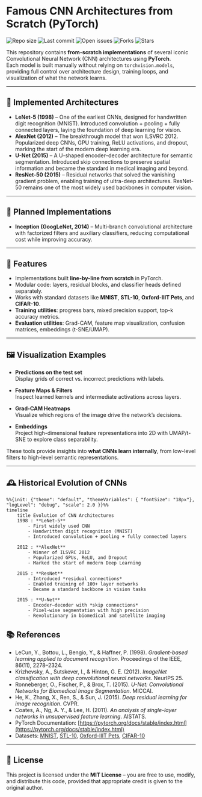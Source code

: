 # Famous CNN Architectures from Scratch (PyTorch)

![Repo size](https://img.shields.io/github/repo-size/pablo-reyes8/famous-cnns-from-scratch)
![Last commit](https://img.shields.io/github/last-commit/pablo-reyes8/famous-cnns-from-scratch)
![Open issues](https://img.shields.io/github/issues/pablo-reyes8/famous-cnns-from-scratch)
![Forks](https://img.shields.io/github/forks/pablo-reyes8/famous-cnns-from-scratch?style=social)
![Stars](https://img.shields.io/github/stars/pablo-reyes8/famous-cnns-from-scratch?style=social)

This repository contains **from-scratch implementations** of several iconic Convolutional Neural Network (CNN) architectures using **PyTorch**.  
Each model is built manually without relying on `torchvision.models`, providing full control over architecture design, training loops, and visualization of what the network learns.

---

## 📌 Implemented Architectures

- **LeNet-5 (1998)** – One of the earliest CNNs, designed for handwritten digit recognition (MNIST). Introduced convolution + pooling + fully connected layers, laying the foundation of deep learning for vision.  
- **AlexNet (2012)** – The breakthrough model that won ILSVRC 2012. Popularized deep CNNs, GPU training, ReLU activations, and dropout, marking the start of the modern deep learning era.  
- **U-Net (2015)** – A U-shaped encoder–decoder architecture for semantic segmentation. Introduced skip connections to preserve spatial information and became the standard in medical imaging and beyond.  
- **ResNet-50 (2015)** – Residual networks that solved the vanishing gradient problem, enabling training of ultra-deep architectures. ResNet-50 remains one of the most widely used backbones in computer vision.  

---

## 🔮 Planned Implementations

- **Inception (GoogLeNet, 2014)** – Multi-branch convolutional architecture with factorized filters and auxiliary classifiers, reducing computational cost while improving accuracy.

---

## 🚀 Features

- Implementations built **line-by-line from scratch** in PyTorch.  
- Modular code: layers, residual blocks, and classifier heads defined separately.  
- Works with standard datasets like **MNIST**, **STL-10**, **Oxford-IIIT Pets**, and **CIFAR-10**.  
- **Training utilities**: progress bars, mixed precision support, top-k accuracy metrics.  
- **Evaluation utilities**: Grad-CAM, feature map visualization, confusion matrices, embeddings (t-SNE/UMAP).  

---

## 🖼 Visualization Examples

- **Predictions on the test set**  
  Display grids of correct vs. incorrect predictions with labels.  

- **Feature Maps & Filters**  
  Inspect learned kernels and intermediate activations across layers.  

- **Grad-CAM Heatmaps**  
  Visualize which regions of the image drive the network’s decisions.  

- **Embeddings**  
  Project high-dimensional feature representations into 2D with UMAP/t-SNE to explore class separability.  

These tools provide insights into **what CNNs learn internally**, from low-level filters to high-level semantic representations.

---

## 🕰 Historical Evolution of CNNs

```mermaid
%%{init: {"theme": "default", "themeVariables": { "fontSize": "18px"}, "logLevel": "debug", "scale": 2.0 }}%%
timeline
    title Evolution of CNN Architectures
    1998 : **LeNet-5**  
        - First widely used CNN  
        - Handwritten digit recognition (MNIST)  
        - Introduced convolution + pooling + fully connected layers  
    
    2012 : **AlexNet**  
        - Winner of ILSVRC 2012  
        - Popularized GPUs, ReLU, and Dropout  
        - Marked the start of modern Deep Learning  
    
    2015 : **ResNet**  
        - Introduced *residual connections*  
        - Enabled training of 100+ layer networks  
        - Became a standard backbone in vision tasks  
    
    2015 : **U-Net**  
        - Encoder–decoder with *skip connections*  
        - Pixel-wise segmentation with high precision  
        - Revolutionary in biomedical and satellite imaging  
```



## 📚 References

- LeCun, Y., Bottou, L., Bengio, Y., & Haffner, P. (1998). *Gradient-based learning applied to document recognition*. Proceedings of the IEEE, 86(11), 2278–2324.  
- Krizhevsky, A., Sutskever, I., & Hinton, G. E. (2012). *ImageNet classification with deep convolutional neural networks*. NeurIPS 25.  
- Ronneberger, O., Fischer, P., & Brox, T. (2015). *U-Net: Convolutional Networks for Biomedical Image Segmentation*. MICCAI.  
- He, K., Zhang, X., Ren, S., & Sun, J. (2015). *Deep residual learning for image recognition*. CVPR.  
- Coates, A., Ng, A. Y., & Lee, H. (2011). *An analysis of single-layer networks in unsupervised feature learning*. AISTATS.  
- PyTorch Documentation: [https://pytorch.org/docs/stable/index.html](https://pytorch.org/docs/stable/index.html)  
- Datasets: [MNIST](http://yann.lecun.com/exdb/mnist/), [STL-10](https://cs.stanford.edu/~acoates/stl10/), [Oxford-IIIT Pets](https://www.robots.ox.ac.uk/~vgg/data/pets/), [CIFAR-10](https://www.cs.toronto.edu/~kriz/cifar.html)  

---

## 📝 License

This project is licensed under the **MIT License** – you are free to use, modify, and distribute this code, provided that appropriate credit is given to the original author.
